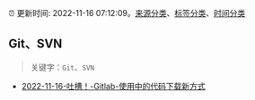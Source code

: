 :alarm_clock: 更新时间: 2022-11-16 07:12:09。[来源分类](../README.md)、[标签分类](../TAGS.md)、[时间分类](../TIMELINE.md)

## Git、SVN


> 关键字：`Git`、`SVN`



- [2022-11-16-吐槽！-Gitlab-使用中的代码下载新方式](https://www.v2ex.com/t/895647) 
